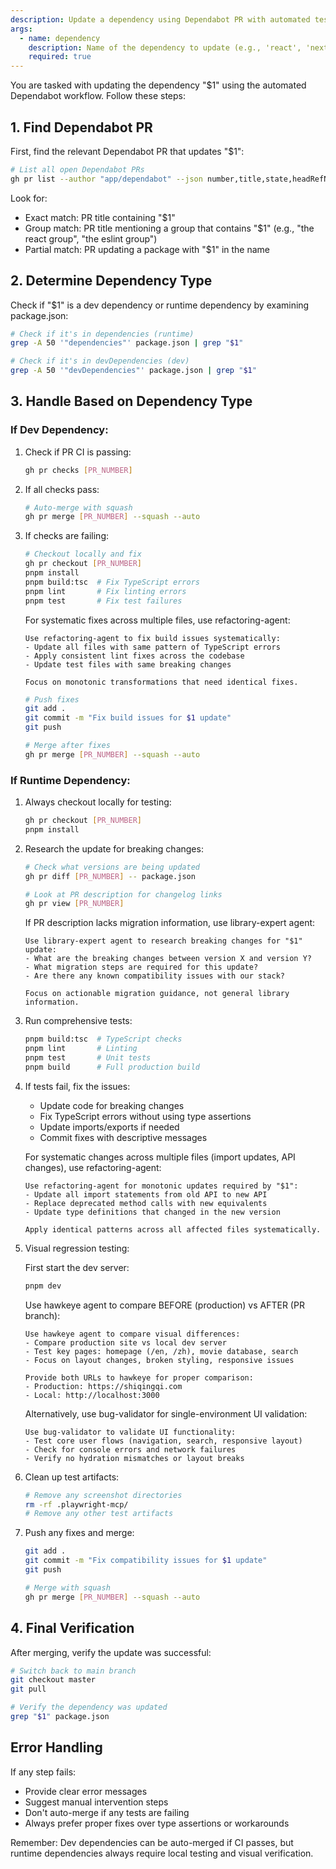 ```yaml
---
description: Update a dependency using Dependabot PR with automated testing and merging
args:
  - name: dependency
    description: Name of the dependency to update (e.g., 'react', 'next', 'eslint')
    required: true
---
```


You are tasked with updating the dependency "$1" using the automated Dependabot workflow. Follow these steps:

## 1. Find Dependabot PR

First, find the relevant Dependabot PR that updates "$1":

```bash
# List all open Dependabot PRs
gh pr list --author "app/dependabot" --json number,title,state,headRefName,isDraft --limit 20
```

Look for:

- Exact match: PR title containing "$1"
- Group match: PR title mentioning a group that contains "$1" (e.g., "the react group", "the eslint group")
- Partial match: PR updating a package with "$1" in the name

## 2. Determine Dependency Type

Check if "$1" is a dev dependency or runtime dependency by examining package.json:

```bash
# Check if it's in dependencies (runtime)
grep -A 50 '"dependencies"' package.json | grep "$1"

# Check if it's in devDependencies (dev)
grep -A 50 '"devDependencies"' package.json | grep "$1"
```

## 3. Handle Based on Dependency Type

### If Dev Dependency:

1. Check if PR CI is passing:
   ```bash
   gh pr checks [PR_NUMBER]
   ```
2. If all checks pass:
   ```bash
   # Auto-merge with squash
   gh pr merge [PR_NUMBER] --squash --auto
   ```
3. If checks are failing:

   ```bash
   # Checkout locally and fix
   gh pr checkout [PR_NUMBER]
   pnpm install
   pnpm build:tsc  # Fix TypeScript errors
   pnpm lint       # Fix linting errors
   pnpm test       # Fix test failures
   ```

   For systematic fixes across multiple files, use refactoring-agent:

   ```
   Use refactoring-agent to fix build issues systematically:
   - Update all files with same pattern of TypeScript errors
   - Apply consistent lint fixes across the codebase
   - Update test files with same breaking changes

   Focus on monotonic transformations that need identical fixes.
   ```

   ```bash
   # Push fixes
   git add .
   git commit -m "Fix build issues for $1 update"
   git push

   # Merge after fixes
   gh pr merge [PR_NUMBER] --squash --auto
   ```

### If Runtime Dependency:

1. Always checkout locally for testing:

   ```bash
   gh pr checkout [PR_NUMBER]
   pnpm install
   ```

2. Research the update for breaking changes:

   ```bash
   # Check what versions are being updated
   gh pr diff [PR_NUMBER] -- package.json

   # Look at PR description for changelog links
   gh pr view [PR_NUMBER]
   ```

   If PR description lacks migration information, use library-expert agent:

   ```
   Use library-expert agent to research breaking changes for "$1" update:
   - What are the breaking changes between version X and version Y?
   - What migration steps are required for this update?
   - Are there any known compatibility issues with our stack?

   Focus on actionable migration guidance, not general library information.
   ```

3. Run comprehensive tests:

   ```bash
   pnpm build:tsc  # TypeScript checks
   pnpm lint       # Linting
   pnpm test       # Unit tests
   pnpm build      # Full production build
   ```

4. If tests fail, fix the issues:
   - Update code for breaking changes
   - Fix TypeScript errors without using type assertions
   - Update imports/exports if needed
   - Commit fixes with descriptive messages

   For systematic changes across multiple files (import updates, API changes), use refactoring-agent:

   ```
   Use refactoring-agent for monotonic updates required by "$1":
   - Update all import statements from old API to new API
   - Replace deprecated method calls with new equivalents
   - Update type definitions that changed in the new version

   Apply identical patterns across all affected files systematically.
   ```

5. Visual regression testing:

   First start the dev server:

   ```bash
   pnpm dev
   ```

   Use hawkeye agent to compare BEFORE (production) vs AFTER (PR branch):

   ```
   Use hawkeye agent to compare visual differences:
   - Compare production site vs local dev server
   - Test key pages: homepage (/en, /zh), movie database, search
   - Focus on layout changes, broken styling, responsive issues

   Provide both URLs to hawkeye for proper comparison:
   - Production: https://shiqingqi.com
   - Local: http://localhost:3000
   ```

   Alternatively, use bug-validator for single-environment UI validation:

   ```
   Use bug-validator to validate UI functionality:
   - Test core user flows (navigation, search, responsive layout)
   - Check for console errors and network failures
   - Verify no hydration mismatches or layout breaks
   ```

6. Clean up test artifacts:

   ```bash
   # Remove any screenshot directories
   rm -rf .playwright-mcp/
   # Remove any other test artifacts
   ```

7. Push any fixes and merge:

   ```bash
   git add .
   git commit -m "Fix compatibility issues for $1 update"
   git push

   # Merge with squash
   gh pr merge [PR_NUMBER] --squash --auto
   ```

## 4. Final Verification

After merging, verify the update was successful:

```bash
# Switch back to main branch
git checkout master
git pull

# Verify the dependency was updated
grep "$1" package.json
```

## Error Handling

If any step fails:

- Provide clear error messages
- Suggest manual intervention steps
- Don't auto-merge if any tests are failing
- Always prefer proper fixes over type assertions or workarounds

Remember: Dev dependencies can be auto-merged if CI passes, but runtime dependencies always require local testing and visual verification.
